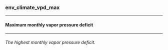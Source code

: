 ### env_climate_vpd_max



------
#### Maximum monthly vapor pressure deficit



------
###### The highest monthly vapor pressure deficit.